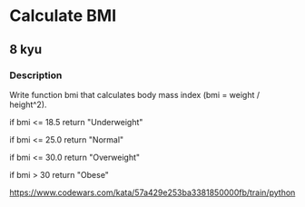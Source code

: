 # Calculate BMI
## 8 kyu
### Description
Write function bmi that calculates body mass index (bmi = weight / height^2).

if bmi <= 18.5 return "Underweight"

if bmi <= 25.0 return "Normal"

if bmi <= 30.0 return "Overweight"

if bmi > 30 return "Obese"

https://www.codewars.com/kata/57a429e253ba3381850000fb/train/python